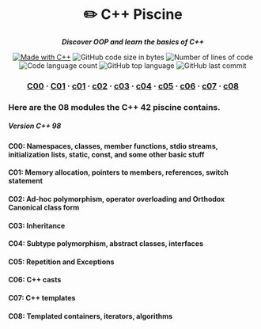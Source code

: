 <h1 align="center">
	✏️ C++ Piscine
</h1>

<p align="center">
	<b><i>Discover OOP and learn the basics of C++</i></b><br>
</p>

<p align="center">
    <a href="https://www.cplusplus.com/"><img alt="Made with C++" src="https://img.shields.io/badge/Made%20with-CPP-1f425f.svg"/></a>
    <img alt="GitHub code size in bytes" src="https://img.shields.io/github/languages/code-size/iflis7/get_next_line?color=lightblue" />
    <img alt="Number of lines of code" src="https://img.shields.io/tokei/lines/github/iflis7/get_next_line?color=critical" />
    <img alt="Code language count" src="https://img.shields.io/github/languages/count/iflis7/get_next_line?color=yellow" />
    <img alt="GitHub top language" src="https://img.shields.io/github/languages/top/iflis7/get_next_line?color=blue" />
    <img alt="GitHub last commit" src="https://img.shields.io/github/last-commit/iflis7/get_next_line?color=green" />
</p>

<h3 align="center">
	<a href="#%EF%B8%8F-about">C00</a>
	<span> · </span>
	<a href="#%EF%B8%8F-usage">C01</a>
	<span> · </span>
	<a href="#-testing">c01</a>
  <span> · </span>
	<a href="#-testing">c02</a>
  <span> · </span>
	<a href="#-testing">c03</a>
  <span> · </span>
	<a href="#-testing">c04</a>
  <span> · </span>
	<a href="#-testing">c05</a>
  <span> · </span>
	<a href="#-testing">c06</a>
  <span> · </span>
	<a href="#-testing">c07</a>
  <span> · </span>
	<a href="#-testing">c08</a>
</h3>

### Here are the 08 modules the C++ 42 piscine contains.
##### Version C++ 98

#### C00: Namespaces, classes, member functions, stdio streams, initialization lists, static, const, and some other basic stuff <br>
#### C01: Memory allocation, pointers to members, references, switch statement <br> 
#### C02: Ad-hoc polymorphism, operator overloading and Orthodox Canonical class form <br>
#### C03: Inheritance <br>
#### C04: Subtype polymorphism, abstract classes, interfaces <br>
#### C05: Repetition and Exceptions <br>
#### C06: C++ casts <br>
#### C07: C++ templates <br>
#### C08: Templated containers, iterators, algorithms <br>

